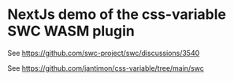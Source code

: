 # NextJs demo of the css-variable SWC WASM plugin

See https://github.com/swc-project/swc/discussions/3540

See https://github.com/jantimon/css-variable/tree/main/swc